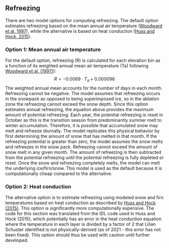 ## Refreezing
There are two model options for computing refreezing.  The default option estimates refreezing based on the mean annual air temperature ([Woodward et al. 1997](https://www.cambridge.org/core/journals/annals-of-glaciology/article/influence-of-superimposedice-formation-on-the-sensitivity-of-glacier-mass-balance-to-climate-change/84DFA08E9CC8F28BE0729F1EBF4DA4E1)), while the alternative is based on heat conduction ([Huss and Hock, 2015](https://www.frontiersin.org/articles/10.3389/feart.2015.00054/full)).

### Option 1: Mean annual air temperature
For the default option, refreezing (R) is calculated for each elevation bin as a function of its weighted annual mean air temperature (Ta) following [Woodward et al. (1997)](https://www.cambridge.org/core/journals/annals-of-glaciology/article/influence-of-superimposedice-formation-on-the-sensitivity-of-glacier-mass-balance-to-climate-change/84DFA08E9CC8F28BE0729F1EBF4DA4E1)):
$$R = -0.0069 \cdot T_{a} + 0.000096$$
The weighted annual mean accounts for the number of days in each month. Refreezing cannot be negative. The model assumes that refreezing occurs in the snowpack as opposed to being superimposed ice, so in the ablation zone the refreezing cannot exceed the snow depth. Since this option estimates annual refreezing, the equation above provides the maximum amount of potential refreezing. Each year, the potential refreezing is reset in October as this is the transition season from predominantly summer melt to winter accumulation. Therefore, it is possible that accumulated snow may melt and refreeze diurnally. The model replicates this physical behavior by first determining the amount of snow that has melted in that month. If the refreezing potential is greater than zero, the model assumes the snow melts and refreezes in the snow pack. Refreezing cannot exceed the amount of snow melt in any given month. The amount of refreezing is then subtracted from the potential refreezing until the potential refreezing is fully depleted or reset. Once the snow and refreezing completely melts, the model can melt the underlying ice/firn/snow.  This model is used as the default because it is computationally cheap compared to the alternative.

### Option 2: Heat conduction
The alternative option is to estimate refreezing using modeled snow and firn temperatures based on heat conduction as described by [Huss and Hock (2015)](https://www.frontiersin.org/articles/10.3389/feart.2015.00054/full). This option is significantly more computationally expensive. The code for this section was translated from the IDL code used in Huss and Hock (2015), which potentially has an error in the heat conduction equation where the temperature in each layer is divided by a factor of 2 that Lilian Schuster identified is not physically-derived (as of 2021 - this error has not been fixed). This option should thus be used with caution until further developed.